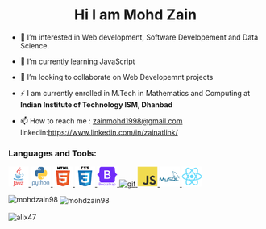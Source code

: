 <h1 align="center">Hi I am Mohd Zain</h1>
<div>
  
 - 👀 I’m interested in Web development, Software Developement and Data Science.
  
 - 🌱 I’m currently learning JavaScript
   
 - 💞️ I’m looking to collaborate on Web Developemnt projects

 - ⚡ I am currently enrolled in M.Tech in Mathematics and Computing at **Indian Institute of Technology ISM, Dhanbad**
   
 - 📫 How to reach me : zainmohd1998@gmail.com linkedin:https://www.linkedin.com/in/zainatlink/
</div>
<div>
<h3 align="left">Languages and Tools:</h3>
<p align="left"> 
<a href="https://www.java.com/en/" target="_blank" rel="noreferrer"> <img src="https://raw.githubusercontent.com/devicons/devicon/master/icons/java/java-original-wordmark.svg" alt="html5" width="40" height="40"/> </a>
<a href="https://www.python.org/" target="_blank" rel="noreferrer"> <img src="https://raw.githubusercontent.com/devicons/devicon/master/icons/python/python-original-wordmark.svg" alt="html5" width="40" height="40"/> </a>
<a href="https://www.w3.org/html/" target="_blank" rel="noreferrer"> <img src="https://raw.githubusercontent.com/devicons/devicon/master/icons/html5/html5-original-wordmark.svg" alt="html5" width="40" height="40"/> </a>
<a href="https://www.w3schools.com/css/" target="_blank" rel="noreferrer"> <img src="https://raw.githubusercontent.com/devicons/devicon/master/icons/css3/css3-original-wordmark.svg" alt="css3" width="40" height="40"/> </a> 
<a href="https://getbootstrap.com" target="_blank" rel="noreferrer"> <img src="https://raw.githubusercontent.com/devicons/devicon/master/icons/bootstrap/bootstrap-plain-wordmark.svg" alt="bootstrap" width="40" height="40"/> </a>  
<a href="https://git-scm.com/" target="_blank" rel="noreferrer"> <img src="https://www.vectorlogo.zone/logos/git-scm/git-scm-icon.svg" alt="git" width="40" height="40"/> </a>
<a href="https://developer.mozilla.org/en-US/docs/Web/JavaScript" target="_blank" rel="noreferrer"> <img src="https://raw.githubusercontent.com/devicons/devicon/master/icons/javascript/javascript-original.svg" alt="javascript" width="40" height="40"/> </a> 
<a href="https://getbootstrap.com" target="_blank" rel="noreferrer"> <img src="https://raw.githubusercontent.com/devicons/devicon/master/icons/mysql/mysql-plain-wordmark.svg" alt="bootstrap" width="40" height="40"/> </a>
<a href="https://getbootstrap.com" target="_blank" rel="noreferrer"> <img src="https://raw.githubusercontent.com/devicons/devicon/master/icons/react/react-original.svg" alt="bootstrap" width="40" height="40"/> </a>
</p>  
</div>

<p><img align="left" src="https://github-readme-stats.vercel.app/api/top-langs?username=mohdzain98&show_icons=true&locale=en&layout=compact" alt="mohdzain98" /></p>

<p>&nbsp;<img align="center" src="https://github-readme-stats.vercel.app/api?username=mohdzain98&show_icons=true&locale=en" alt="mohdzain98" /></p>

<p><img align="center" src="https://github-readme-streak-stats.herokuapp.com/?user=mohdzain98&" alt="alix47" /></p>

